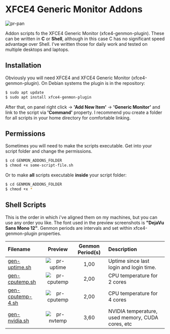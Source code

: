 # XFCE4 Generic Monitor Addons

![pr-pan]

Addon scripts fo the XFCE4 Generic Monitor (xfce4-genmon-plugin). These can be written in **C** or **Shell**, although in this case C has no significant speed advantage over Shell. I've written those for daily work and tested on multiple desktops and laptops.

## Installation

Obviously you will need XFCE4 and XFCE4 Generic Monitor (xfce4-genmon-plugin).
On Debian systems the plugin is in the repository: 

```sh
$ sudo apt update
$ sudo apt install xfce4-genmon-plugin
```

After that, on panel right click → **'Add New Item'** → **'Generic Monitor'** and link to the script via **'Command'** property.
I recommend you create a folder for all scripts in your home directory for comfortable linking.

## Permissions

Sometimes you will need to make the scripts executable. Get into your script folder and change the permissions.

```sh
$ cd GENMON_ADDONS_FOLDER
$ chmod +x some-script-file.sh
```
Or to make **all** scripts executable **inside** your script folder:

```sh
$ cd GENMON_ADDONS_FOLDER
$ chmod +x *
```

## Shell Scripts

This is the order in which i've aligned them on my machines, but you can use any order you like. The font used in the preview screenshots is **"DejaVu Sans Mono 12"**. Genmon periods are intervals and set within xfce4-genmon-plugin properties.

| Filename            | Preview       | Genmon Period(s)   | Description		                               |
|:--------------------|:-------------:|:------------------:|:--------------------------------------------------|
| [gen-uptime.sh]     | ![pr-uptime]  | 1,00               | Uptime since last login and login time.           |
| [gen-cputemp.sh]    | ![pr-cputemp] | 2,00               | CPU temperature for 2 cores                       |
| [gen-cputemp-4.sh]  | ![pr-cputemp] | 2,00               | CPU temperature for 4 cores                       |
| [gen-nvidia.sh]     | ![pr-nvtemp]  | 3,60               | NVIDIA temperature, used memory, CUDA cores, etc  |

<!--- Paths to script -->
[gen-uptime.sh]: gen-uptime.sh
[gen-nvidia.sh]: gen-nvidia.sh
[gen-cputemp.sh]: gen-cputemp.sh
[gen-cputemp-4.sh]: gen-cputemp-4.sh

<!--- Previews -->
[pr-pan]: https://raw.githubusercontent.com/niwald/XFCE4-Genmon-Addons/master/preview/genmon-niwald.png "XFCE4 Panel Preview"
[pr-uptime]: https://raw.githubusercontent.com/niwald/XFCE4-Genmon-Addons/master/preview/uptime.jpg "Uptime"
[pr-cputemp]: https://raw.githubusercontent.com/niwald/XFCE4-Genmon-Addons/master/preview/cputemp.jpg "CPU Temperature"
[pr-nvtemp]: https://raw.githubusercontent.com/niwald/XFCE4-Genmon-Addons/master/preview/nvidiatemp.jpg "NVIDIA Temperature and Data"

